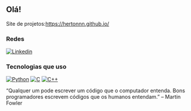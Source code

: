 ## Olá!

Site de projetos:https://hertonnn.github.io/

### Redes 

[![Linkedin](https://img.shields.io/badge/LinkedIn-0077B5?style=for-the-badge&logo=linkedin&logoColor=white)](https://www.linkedin.com/in/herton-cardias-70509a243/)

### Tecnologias que uso
[![Python](https://img.shields.io/badge/Python-3776AB?style=for-the-badge&logo=python&logoColor=white)]()
[![C](https://img.shields.io/badge/C-00599C?style=for-the-badge&logo=c&logoColor=white)]()
[![C++](https://img.shields.io/badge/C%2B%2B-00599C?style=for-the-badge&logo=c%2B%2B&logoColor=white)]()

“Qualquer um pode escrever um código que o computador entenda. Bons programadores escrevem códigos que os humanos entendam.” – Martin Fowler
